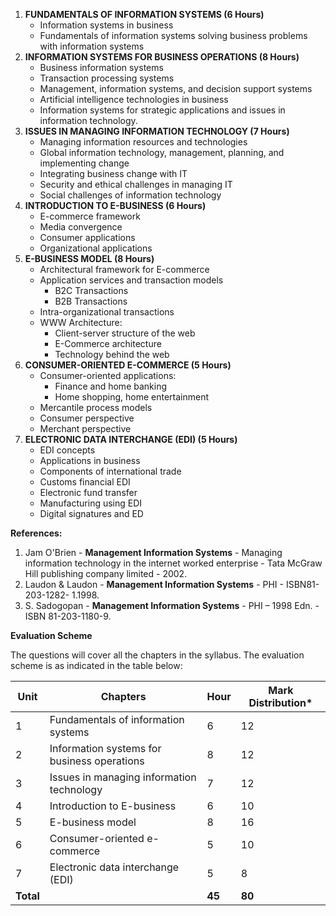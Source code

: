 1. **FUNDAMENTALS OF INFORMATION SYSTEMS (6 Hours)** 
    * Information systems in business
    * Fundamentals of information systems solving business problems with information systems
2. **INFORMATION SYSTEMS FOR BUSINESS OPERATIONS (8 Hours)**
    * Business information systems
    * Transaction processing systems
    * Management, information systems, and decision support systems
    * Artificial intelligence technologies in business
    * Information systems for strategic applications and issues in information technology.
3. **ISSUES IN MANAGING INFORMATION TECHNOLOGY (7 Hours)**
    * Managing information resources and technologies
    * Global information technology, management, planning, and implementing change
    * Integrating business change with IT
    * Security and ethical challenges in managing IT
    * Social challenges of information technology
4. **INTRODUCTION TO E-BUSINESS (6 Hours)**
    * E-commerce framework
    * Media convergence
    * Consumer applications
    * Organizational applications
5. **E-BUSINESS MODEL (8 Hours)**
    * Architectural framework for E-commerce
    * Application services and transaction models
        * B2C Transactions
        * B2B Transactions
    * Intra-organizational transactions
    * WWW Architecture:
        * Client-server structure of the web
        * E-Commerce architecture
        * Technology behind the web
6. **CONSUMER-ORIENTED E-COMMERCE (5 Hours)**
    * Consumer-oriented applications:
        * Finance and home banking
        * Home shopping, home entertainment
    * Mercantile process models
    * Consumer perspective
    * Merchant perspective
7. **ELECTRONIC DATA INTERCHANGE (EDI) (5 Hours)**
    * EDI concepts
    * Applications in business
    * Components of international trade
    * Customs financial EDI
    * Electronic fund transfer
    * Manufacturing using EDI
    * Digital signatures and ED

**References:**

1. Jam O'Brien - **Management Information Systems** - Managing information technology in the internet worked enterprise - Tata McGraw Hill publishing company limited - 2002.
2. Laudon & Laudon - **Management Information Systems** - PHI - ISBN81-203-1282- 1.1998.
3. S. Sadogopan - **Management Information Systems** - PHI – 1998 Edn. - ISBN 81-203-1180-9.

**Evaluation Scheme**

The questions will cover all the chapters in the syllabus. The evaluation scheme is as indicated in the table below:

| Unit      | Chapters                                    | Hour   | Mark Distribution* |
| --------- | ------------------------------------------- | ------ | ------------------ |
| 1         | Fundamentals of information systems         | 6      | 12                 |
| 2         | Information systems for business operations | 8      | 12                 |
| 3         | Issues in managing information technology   | 7      | 12                 |
| 4         | Introduction to E-business                  | 6      | 10                 |
| 5         | E-business model                            | 8      | 16                 |
| 6         | Consumer-oriented e-commerce                | 5      | 10                 |
| 7         | Electronic data interchange (EDI)           | 5      | 8                  |
| **Total** |                                             | **45** | **80**             |

